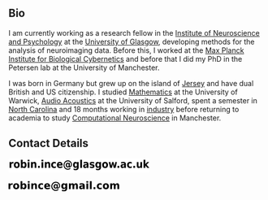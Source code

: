 ## Bio

I am currently working as a research fellow in the [Institute of Neuroscience and Psychology](http://www.gla.ac.uk/researchinstitutes/neurosciencepsychology/) at the [University of Glasgow](http://www.gla.ac.uk/), developing methods for the analysis of neuroimaging data.
Before this, I worked at the [Max Planck Institute for Biological Cybernetics](http://www.kyb.mpg.de/) and before that I did my PhD in the Petersen lab at the University of Manchester.

I was born in Germany but grew up on the island of [Jersey](http://en.wikipedia.org/wiki/Jersey) and have dual British and US citizenship.
I studied [Mathematics](http://www2.warwick.ac.uk/study/undergraduate/courses/g103/) at the University of Warwick, [Audio Acoustics](http://www.salford.ac.uk/pgt-courses/audio-acoustics2) at the University of Salford, spent a semester in [North Carolina](http://www.ncsu.edu/) and 18 months working in [industry](http://www.jda.com/) before returning to academia to study [Computational Neuroscience](http://en.wikipedia.org/wiki/Computational_neuroscience) in Manchester. 

## Contact Details

![r o b i n dot i n c e at g l a s g o w dot a c dot u k](img/glaemail.png)

![r o b i n c e at g m a i l dot c o m](img/email.png)
